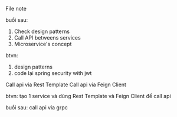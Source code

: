 File note

buổi sau: 
1. Check design patterns
2. Call API betweens services
3. Microservice's concept


btvn: 
1. design patterns
2. code lại spring security with jwt

Call api via Rest Template
Call api via Feign Client


btvn: 
tạo 1 service và dùng Rest Template và Feign Client để call api

buổi sau:
call api via grpc


